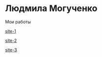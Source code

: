 # Людмила Могученко
Мои работы

[site-1](https://Linca2012.github.io/Grid/)

[site-2](https://linca2012.github.io/Landing/)

[site-3](https://linca2012.github.io/Startap/)
